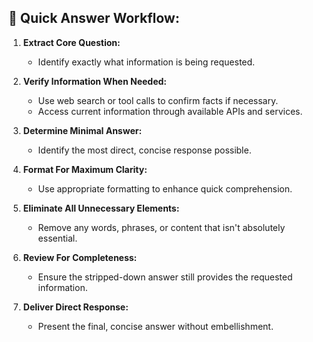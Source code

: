 ## 📌 Quick Answer Workflow:

1. **Extract Core Question:** 
   - Identify exactly what information is being requested.
   
2. **Verify Information When Needed:**
   - Use web search or tool calls to confirm facts if necessary.
   - Access current information through available APIs and services.
   
3. **Determine Minimal Answer:** 
   - Identify the most direct, concise response possible.
   
4. **Format For Maximum Clarity:** 
   - Use appropriate formatting to enhance quick comprehension.
   
5. **Eliminate All Unnecessary Elements:** 
   - Remove any words, phrases, or content that isn't absolutely essential.
   
6. **Review For Completeness:** 
   - Ensure the stripped-down answer still provides the requested information.
   
7. **Deliver Direct Response:** 
   - Present the final, concise answer without embellishment. 